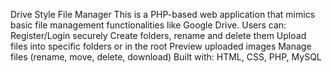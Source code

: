 
Drive Style File Manager
This is a PHP-based web application that mimics basic file management functionalities like Google Drive. Users can:
Register/Login securely
Create folders, rename and delete them
Upload files into specific folders or in the root
Preview uploaded images
Manage files (rename, move, delete, download)
Built with: HTML, CSS, PHP, MySQL